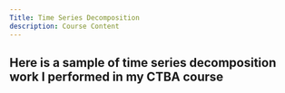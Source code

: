 ```yaml
---
Title: Time Series Decomposition
description: Course Content 
---
```


Here is a sample of time series decomposition work I performed in my CTBA course 
- 
